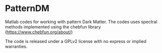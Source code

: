 # PatternDM

Matlab codes for working with pattern Dark Matter. The codes uses spectral methods implemented using 
the chebfun library (https://www.chebfun.org/about/) 

The code is released under a GPLv2 license with no express or implied warranties.
